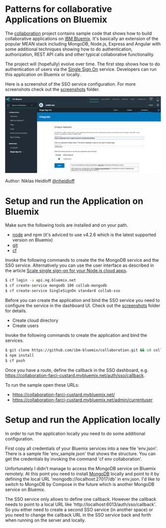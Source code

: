 Patterns for collaborative Applications on Bluemix
================================================================================

The [collaboration](https://github.com/ibm-bluemix/collaboration) project contains sample code that shows how to build collaborative applications on [IBM Bluemix](https://bluemix.net). It's basically an extension of the popular MEAN stack including MongoDB, Node.js, Express and Angular with some additional techniques showing how to do authentication, authorization, REST API calls and other typical collaborative functionality.

The project will (hopefully) evolve over time. The first step shows how to do authentication of users via the [Single Sign On](https://www.ng.bluemix.net/docs/#services/SingleSignOn/index.html) service. Developers can run this application on Bluemix or locally. 

Here is a screenshot of the SSO service configuration. For more screenshots check out the [screenshots](https://github.com/ibm-bluemix/collaboration/tree/master/screenshots) folder.

![alt text](https://raw.githubusercontent.com/ibm-bluemix/collaboration/master/screenshots/sso-setup-4.png "Single Sign On")

Author: Niklas Heidloff [@nheidloff](http://twitter.com/nheidloff)


Setup and run the Application on Bluemix
================================================================================

Make sure the following tools are installed and on your path.

* [node](https://nodejs.org/download/release/v4.2.6/) and npm (it's adviced to use v4.2.6 which is the latest supported version on Bluemix)
* [git](https://git-scm.com/downloads)
* [cf](https://github.com/cloudfoundry/cli#downloads)

Invoke the following commands to create the the MongoDB service and the SSO service. Alternatively you can use the user interface as described in the article [Scale single sign-on for your Node.js cloud apps](https://www.ibm.com/developerworks/library/wa-scale-sso-for-node-apps-trs-bluemix/).

```sh
$ cf login -a api.ng.bluemix.net
$ cf create-service mongodb 100 collab-mongodb
$ cf create-service SingleSignOn standard collab-sso
```

Before you can create the application and bind the SSO service you need to configure the service in the dashboard UI. Check out the [screenshots](https://github.com/ibm-bluemix/collaboration/tree/master/screenshots) folder for details.

* Create cloud directory
* Create users

Invoke the following commands to create the application and bind the services.

```sh
$ git clone https://github.com/ibm-bluemix/collaboration.git && cd collaboration && server
$ npm install
$ cf push
```

Once you have a route, define the callback in the SSO dashboard, e.g. https://collaboration-farci-custard.mybluemix.net/auth/sso/callback.

To run the sample open these URLs:

* https://collaboration-farci-custard.mybluemix.net/
* https://collaboration-farci-custard.mybluemix.net/admin/currentuser


Setup and run the Application locally
================================================================================

In order to run the application locally you need to do some additional configuration.

First copy all credentials of your Bluemix services into a new file 'env.json'. There is a sample file 'env_sample.json' that shows the structure. You can get the credentials by invoking the command 'cf env collaboration'.

Unfortunately I didn't manage to access the MongoDB service on Bluemix remotely. At this point you need to install [MongoDB](https://www.mongodb.org) locally and point to it by defining the local URL 'mongodb://localhost:27017/db' in env.json. I'd like to switch to MongoDB by Compose in the future which is another MongoDB service on Bluemix.

The SSO service only allows to define one callback. However the callback needs to point to a local URL like 'http://localhost:6013/auth/sso/callback'. So you either need to create a second SSO service (in another space) or you need to change the callback URL in the SSO service back and forth when running on the server and locally.